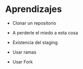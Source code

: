 # Aprendizajes

 - Clonar un repositorio

 - A perderle el miedo a esta cosa

 - Existencia del staging

 - Usar ramas

 - Usar Fork
